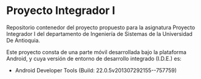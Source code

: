 Proyecto Integrador I
===================

Repositorio contenedor del proyecto propuesto para la asignatura Proyecto Integrador I del departamento de Ingeniería de Sistemas de la Universidad De Antioquia.

Este proyecto consta de una parte móvil desarrollada bajo la plataforma Android, y cuya versión de entorno de desarrollo integrado (I.D.E.) es:
 - Android Developer Tools (Build: 22.0.5v201307292155--757759)